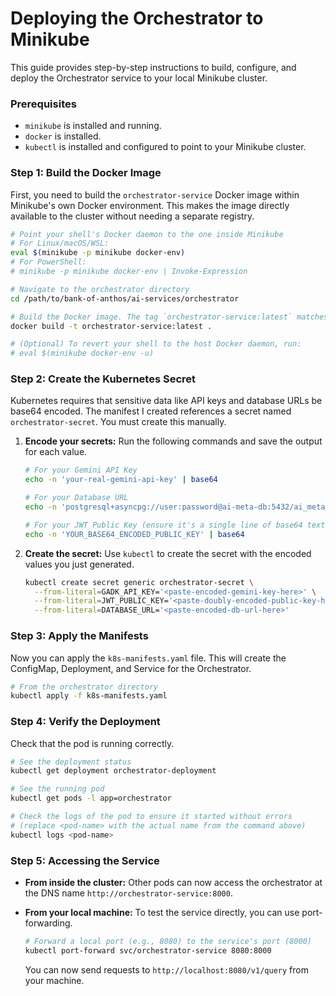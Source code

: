 # Deploying the Orchestrator to Minikube

This guide provides step-by-step instructions to build, configure, and deploy the Orchestrator service to your local Minikube cluster.

### Prerequisites

- `minikube` is installed and running.
- `docker` is installed.
- `kubectl` is installed and configured to point to your Minikube cluster.

### Step 1: Build the Docker Image

First, you need to build the `orchestrator-service` Docker image within Minikube's own Docker environment. This makes the image directly available to the cluster without needing a separate registry.

```bash
# Point your shell's Docker daemon to the one inside Minikube
# For Linux/macOS/WSL:
eval $(minikube -p minikube docker-env)
# For PowerShell:
# minikube -p minikube docker-env | Invoke-Expression

# Navigate to the orchestrator directory
cd /path/to/bank-of-anthos/ai-services/orchestrator

# Build the Docker image. The tag `orchestrator-service:latest` matches the deployment manifest.
docker build -t orchestrator-service:latest .

# (Optional) To revert your shell to the host Docker daemon, run:
# eval $(minikube docker-env -u)
```

### Step 2: Create the Kubernetes Secret

Kubernetes requires that sensitive data like API keys and database URLs be base64 encoded. The manifest I created references a secret named `orchestrator-secret`. You must create this manually.

1.  **Encode your secrets:** Run the following commands and save the output for each value.

    ```bash
    # For your Gemini API Key
    echo -n 'your-real-gemini-api-key' | base64

    # For your Database URL
    echo -n 'postgresql+asyncpg://user:password@ai-meta-db:5432/ai_meta_db' | base64

    # For your JWT Public Key (ensure it's a single line of base64 text)
    echo -n 'YOUR_BASE64_ENCODED_PUBLIC_KEY' | base64
    ```

2.  **Create the secret:** Use `kubectl` to create the secret with the encoded values you just generated.

    ```bash
    kubectl create secret generic orchestrator-secret \
      --from-literal=GADK_API_KEY='<paste-encoded-gemini-key-here>' \
      --from-literal=JWT_PUBLIC_KEY='<paste-doubly-encoded-public-key-here>' \
      --from-literal=DATABASE_URL='<paste-encoded-db-url-here>'
    ```

### Step 3: Apply the Manifests

Now you can apply the `k8s-manifests.yaml` file. This will create the ConfigMap, Deployment, and Service for the Orchestrator.

```bash
# From the orchestrator directory
kubectl apply -f k8s-manifests.yaml
```

### Step 4: Verify the Deployment

Check that the pod is running correctly.

```bash
# See the deployment status
kubectl get deployment orchestrator-deployment

# See the running pod
kubectl get pods -l app=orchestrator

# Check the logs of the pod to ensure it started without errors
# (replace <pod-name> with the actual name from the command above)
kubectl logs <pod-name>
```

### Step 5: Accessing the Service

- **From inside the cluster:** Other pods can now access the orchestrator at the DNS name `http://orchestrator-service:8000`.

- **From your local machine:** To test the service directly, you can use port-forwarding.

  ```bash
  # Forward a local port (e.g., 8080) to the service's port (8000)
  kubectl port-forward svc/orchestrator-service 8080:8000
  ```
  You can now send requests to `http://localhost:8080/v1/query` from your machine.
